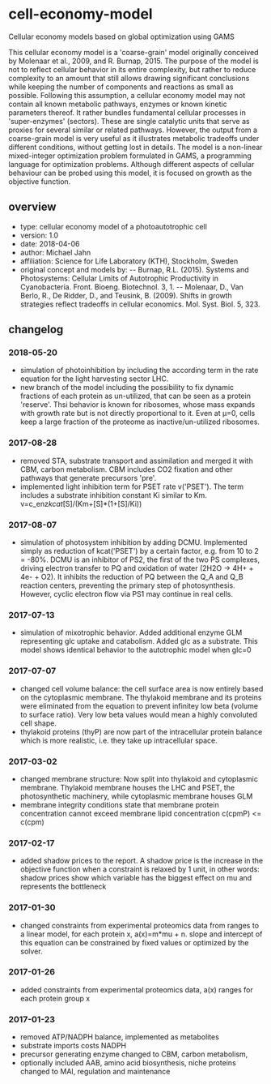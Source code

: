 # cell-economy-model
Cellular economy models based on global optimization using GAMS

This cellular economy model is a 'coarse-grain' model originally conceived by Molenaar et al., 2009, and R. Burnap, 2015. The purpose of the model is not to reflect cellular behavior in its entire complexity, but rather to reduce complexity to an amount that still allows drawing significant conclusions while keeping the number of components and reactions as small as possible. Following this assumption, a cellular economy model may not contain all known metabolic pathways, enzymes or known kinetic parameters thereof. It rather bundles fundamental cellular processes in 'super-enzymes' (sectors). These are single catalytic units that serve as proxies for several similar or related pathways. However, the output from a coarse-grain model is very useful as it illustrates metabolic tradeoffs under different conditions, without getting lost in details. The model is a non-linear mixed-integer optimization problem formulated in GAMS, a programming language for optimization problems. Although different aspects of cellular behaviour can be probed using this model, it is focused on growth as the objective function.

## overview

- type: cellular economy model of a photoautotrophic cell
- version: 1.0
- date: 2018-04-06
- author: Michael Jahn
- affiliation: Science for Life Laboratory (KTH), Stockholm, Sweden
- original concept and models by:
-- Burnap, R.L. (2015). Systems and Photosystems: Cellular Limits of Autotrophic Productivity in Cyanobacteria. Front. Bioeng. Biotechnol. 3, 1.
-- Molenaar, D., Van Berlo, R., De Ridder, D., and Teusink, B. (2009). Shifts in growth strategies reflect tradeoffs in cellular economics. Mol. Syst. Biol. 5, 323.


## changelog

### 2018-05-20
- simulation of photoinhibition by including the according term in the rate equation for the light harvesting sector LHC.
- new branch of the model including the possibility to fix dynamic fractions of each protein as un-utilized, that can be seen as a protein 'reserve'. Thsi behavior is known for ribosomes, whose mass expands with growth rate but is not directly proportional to it. Even at µ=0, cells keep a large fraction of the proteome as inactive/un-utilized ribosomes.

### 2017-08-28
- removed STA, substrate transport and assimilation and merged it with CBM, carbon metabolism. CBM includes CO2 fixation and other pathways that generate precursors 'pre'. 
- implemented light inhibition term for PSET rate v('PSET'). The term includes a substrate inhibition constant Ki similar to Km. v=c_enz*kcat*[S]/(Km+[S]*(1+[S]/Ki))

### 2017-08-07
- simulation of photosystem inhibition by adding DCMU. Implemented simply as reduction of kcat('PSET') by a certain factor, e.g. from 10 to 2 = -80%. DCMU is an inhibitor of PS2, the first of the two PS complexes, driving electron transfer to PQ and oxidation of water (2H2O -> 4H+ + 4e- + O2). It inhibits the reduction of PQ between the Q_A and Q_B reaction centers, preventing the primary step of photosynthesis. However, cyclic electron flow via PS1 may continue in real cells.

### 2017-07-13
- simulation of mixotrophic behavior. Added additional enzyme GLM representing glc uptake and catabolism. Added glc as a substrate. This model shows identical behavior to the autotrophic model when glc=0

### 2017-07-07
- changed cell volume balance: the cell surface area is now entirely based on the cytoplasmic membrane. The thylakoid membrane and its proteins were eliminated from the equation to prevent infinitey low beta (volume to surface ratio). Very low beta values would mean a highly convoluted cell shape. 
- thylakoid proteins (thyP) are now part of the intracellular protein  balance which is more realistic, i.e. they take up intracellular space.

### 2017-03-02
- changed membrane structure: Now split into thylakoid and cytoplasmic membrane. Thylakoid membrane houses the LHC and PSET, the photosynthetic machinery, while cytoplasmic membrane houses GLM
- membrane integrity conditions state that membrane protein concentration cannot exceed membrane lipid  concentration c(cpmP) <= c(cpm)

### 2017-02-17
- added shadow prices to the report. A shadow price is the increase in the objective function when a constraint is relaxed by 1 unit, in other words: shadow prices show which variable has the biggest effect on mu and represents the bottleneck

### 2017-01-30
- changed constraints from experimental proteomics data from ranges to a linear model, for each protein x, a(x)=m*mu + n. slope and intercept of this equation can be constrained by fixed values or optimized by the solver.

### 2017-01-26
- added constraints from experimental proteomics data, a(x) ranges for each protein group x

### 2017-01-23
- removed ATP/NADPH balance, implemented as metabolites
- substrate imports costs NADPH
- precursor generating enzyme changed to CBM, carbon metabolism,
- optionally included AAB, amino acid biosynthesis, niche proteins changed to MAI, regulation and maintenance
